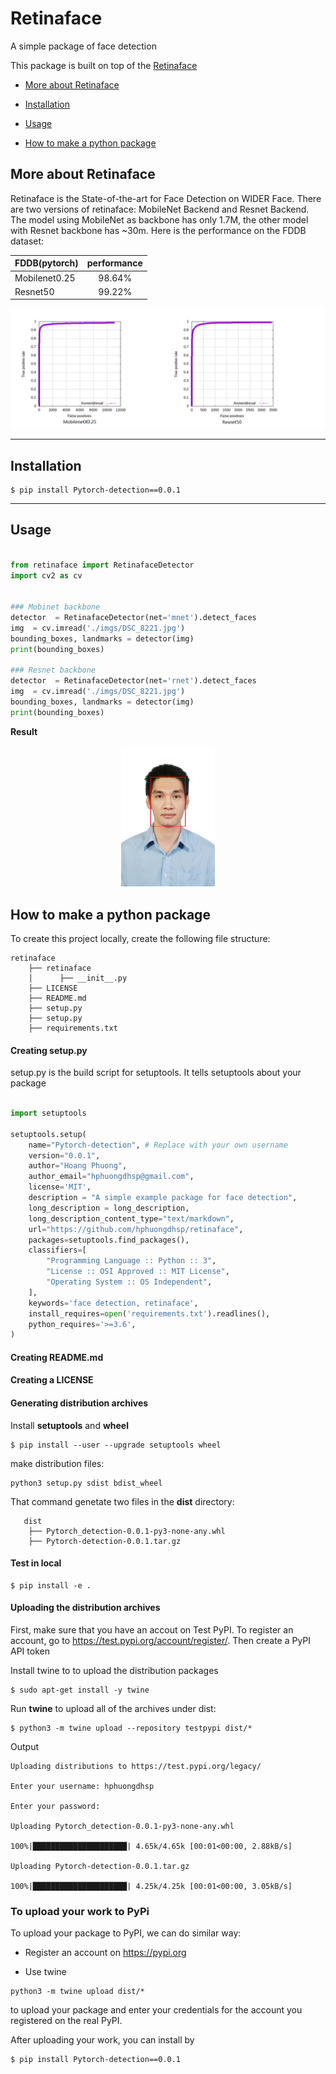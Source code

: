 # Retinaface

A simple package of face detection

This package is built on top of the [Retinaface](https://github.com/biubug6/Pytorch_Retinaface)




- [More about Retinaface](#more-about-Retinaface)

- [Installation](#installation)

- [Usage](#Usage)

- [How to make a python package](#how-to-make-a-python-package)



## More about Retinaface

Retinaface is the State-of-the-art for Face Detection on WIDER Face. There are two versions of retinaface: MobileNet Backend and Resnet Backend. The model using MobileNet as backbone has only 1.7M, the other model with Resnet backbone has ~30m. Here is the performance on the FDDB dataset: 

| FDDB(pytorch) | performance |
|:-|:-:|
| Mobilenet0.25 | 98.64% |
| Resnet50 | 99.22% |

<p align="center"><img src="./imgs/FDDB.png" width="640"\></p>

----

## Installation

```
$ pip install Pytorch-detection==0.0.1

```

----

## Usage

```python

from retinaface import RetinafaceDetector
import cv2 as cv


### Mobinet backbone 
detector  = RetinafaceDetector(net='mnet').detect_faces
img  = cv.imread('./imgs/DSC_8221.jpg')
bounding_boxes, landmarks = detector(img)
print(bounding_boxes)

### Resnet backbone 
detector  = RetinafaceDetector(net='rnet').detect_faces
img  = cv.imread('./imgs/DSC_8221.jpg')
bounding_boxes, landmarks = detector(img)
print(bounding_boxes)

```

**Result** 

<p align="center"><img src="./imgs/detect_DSC_8221.jpg" width="150"\></p>

## How to make a python package 

To create this project locally, create the following file structure:


```Shell
retinaface
    ├── retinaface
    │      ├── __init__.py
    ├── LICENSE
    ├── README.md
    ├── setup.py
    ├── setup.py
    ├── requirements.txt

```

#### Creating setup.py

setup.py is the build script for setuptools. It tells setuptools about your package

```python

import setuptools

setuptools.setup(
    name="Pytorch-detection", # Replace with your own username
    version="0.0.1",
    author="Hoang Phuong",
    author_email="hphuongdhsp@gmail.com",
    license='MIT',
    description = "A simple example package for face detection",
    long_description = long_description,
    long_description_content_type="text/markdown",
    url="https://github.com/hphuongdhsp/retinaface",
    packages=setuptools.find_packages(),
    classifiers=[
        "Programming Language :: Python :: 3",
        "License :: OSI Approved :: MIT License",
        "Operating System :: OS Independent",
    ],
    keywords='face detection, retinaface',
    install_requires=open('requirements.txt').readlines(),
    python_requires='>=3.6',
)

```
#### Creating README.md

#### Creating a LICENSE

#### Generating distribution archives

Install **setuptools** and **wheel**

```
$ pip install --user --upgrade setuptools wheel

```
make distribution files:

```
python3 setup.py sdist bdist_wheel
```

That command genetate two files in the **dist** directory:  

```Shell
   dist
    ├── Pytorch_detection-0.0.1-py3-none-any.whl
    ├── Pytorch-detection-0.0.1.tar.gz

```

#### Test in local 

```
$ pip install -e .
```


#### Uploading the distribution archives

First, make sure that you have an accout on Test PyPI. To register an account, go to https://test.pypi.org/account/register/. Then create a PyPI API token

Install  twine to to upload the distribution packages

```
$ sudo apt-get install -y twine

```

Run **twine** to upload all of the archives under dist:

```
$ python3 -m twine upload --repository testpypi dist/*

```

Output
```
Uploading distributions to https://test.pypi.org/legacy/

Enter your username: hphuongdhsp

Enter your password:

Uploading Pytorch_detection-0.0.1-py3-none-any.whl

100%|█████████████████████| 4.65k/4.65k [00:01<00:00, 2.88kB/s]

Uploading Pytorch-detection-0.0.1.tar.gz

100%|█████████████████████| 4.25k/4.25k [00:01<00:00, 3.05kB/s]
```


### To upload  your work to PyPi

To upload your package to PyPI, we can do similar way: 

+ Register an account on https://pypi.org

+ Use twine 

```
python3 -m twine upload dist/*
```
to upload your package and enter your credentials for the account you registered on the real PyPI.

After uploading your work, you can install by


```
$ pip install Pytorch-detection==0.0.1
```
